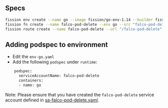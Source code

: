 ## Specs

```sh
fission env create --name go --image fission/go-env-1.14 --builder fission/go-builder-1.14 --spec
fission fn create --name falco-pod-delete --env go --src "falco-pod-delete/*" --entrypoint Handler --spec
fission route create --name falco-pod-delete --url "/falco-pod-delete"  --function falco-pod-delete --spec
```

## Adding podspec to environment

- Edit the `env-go.yaml`
- Add the following `podspec` under `runtime`:

```sh
    podspec:
      serviceAccountName: falco-pod-delete
      containers:
      - name: go
```

Note: Please ensure that you have created the `falco-pod-delete` service account defined in [sa-falco-pod-delete.yaml](../sa-falco-pod-delete.yaml).
